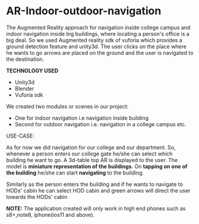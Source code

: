 # AR-Indoor-outdoor-navigation

The Augmented Reality approach for navigation inside college campus and indoor navigation inside big buildings, where locating a person's office is a big deal. So we used Augmented reality sdk of vuforia which provides a ground detection feature and unity3d. The user clicks on the place where he wants to go arrows are placed on the ground and the user is navigated to the destination. 

**TECHNOLOGY USED**

* Unity3d
* Blender
* Vuforia sdk

We created two modules or scenes in our project:

* One for indoor navigation i.e navigation inside building
* Second for outdoor navigation i.e. navigation in a college campus etc.

USE-CASE:

As for now we did navigation for our college and our department.
So, whenever a person enters our college gate he/she can select which building he want to go. A 3d-table top AR is displayed to the user. The model is **miniature representation of the buildings**. On **tapping on one of the building** he/she can start **navigating** to the building.

Similarly as the person enters the building and if he wants to navigate to HODs' cabin he can select HOD cabin and green arrows will direct the user towards the HODs' cabin


**NOTE:** The application created will only work in high end phones such as s8+,note8, iphone(ios11 and above).
